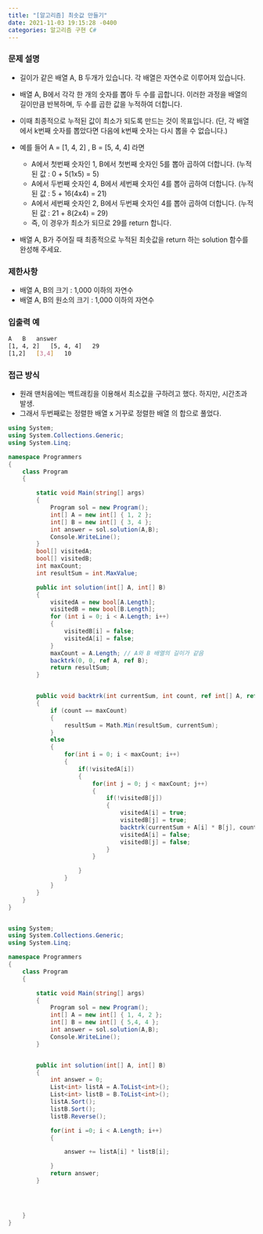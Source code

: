 ```yaml
---
title: "[알고리즘] 최솟값 만들기"
date: 2021-11-03 19:15:28 -0400
categories: 알고리즘 구현 C#
---
```


### 문제 설명

- 길이가 같은 배열 A, B 두개가 있습니다. 각 배열은 자연수로 이루어져 있습니다.
- 배열 A, B에서 각각 한 개의 숫자를 뽑아 두 수를 곱합니다. 이러한 과정을 배열의 길이만큼 반복하며, 두 수를 곱한 값을 누적하여 더합니다.
- 이때 최종적으로 누적된 값이 최소가 되도록 만드는 것이 목표입니다. (단, 각 배열에서 k번째 숫자를 뽑았다면 다음에 k번째 숫자는 다시 뽑을 수 없습니다.)

- 예를 들어 A = [1, 4, 2] , B = [5, 4, 4] 라면

    - A에서 첫번째 숫자인 1, B에서 첫번째 숫자인 5를 뽑아 곱하여 더합니다. (누적된 값 : 0 + 5(1x5) = 5)
    - A에서 두번째 숫자인 4, B에서 세번째 숫자인 4를 뽑아 곱하여 더합니다. (누적된 값 : 5 + 16(4x4) = 21)
    - A에서 세번째 숫자인 2, B에서 두번째 숫자인 4를 뽑아 곱하여 더합니다. (누적된 값 : 21 + 8(2x4) = 29)
    - 즉, 이 경우가 최소가 되므로 29를 return 합니다.

- 배열 A, B가 주어질 때 최종적으로 누적된 최솟값을 return 하는 solution 함수를 완성해 주세요.

### 제한사항

- 배열 A, B의 크기 : 1,000 이하의 자연수
- 배열 A, B의 원소의 크기 : 1,000 이하의 자연수

### 입출력 예

```sh
A	B	answer
[1, 4, 2]	[5, 4, 4]	29
[1,2]	[3,4]	10
```

### 접근 방식

- 원래 맨처음에는 백트래킹을 이용해서 최소값을 구하려고 했다. 하지만, 시간초과 발생.
- 그래서 두번째로는 정렬한 배열 x 거꾸로 정렬한 배열 의 합으로 풀었다.

```csharp
using System;
using System.Collections.Generic;
using System.Linq;

namespace Programmers
{
    class Program
    {

        static void Main(string[] args)
        {
            Program sol = new Program();
            int[] A = new int[] { 1, 2 };
            int[] B = new int[] { 3, 4 };
            int answer = sol.solution(A,B);
            Console.WriteLine();
        }
        bool[] visitedA;
        bool[] visitedB;
        int maxCount;
        int resultSum = int.MaxValue;

        public int solution(int[] A, int[] B)
        {
            visitedA = new bool[A.Length];
            visitedB = new bool[B.Length];
            for (int i = 0; i < A.Length; i++)
            {
                visitedB[i] = false;
                visitedA[i] = false;
            }
            maxCount = A.Length; // A와 B 배열의 길이가 같음
            backtrk(0, 0, ref A, ref B);
            return resultSum;
        }


        public void backtrk(int currentSum, int count, ref int[] A, ref int[] B)
        {
            if (count == maxCount)
            {
                resultSum = Math.Min(resultSum, currentSum);
            }
            else
            {
                for(int i = 0; i < maxCount; i++)
                {
                    if(!visitedA[i])
                    {
                        for(int j = 0; j < maxCount; j++)
                        {
                            if(!visitedB[j])
                            {
                                visitedA[i] = true;
                                visitedB[j] = true;
                                backtrk(currentSum + A[i] * B[j], count + 1, ref A, ref B);
                                visitedA[i] = false;
                                visitedB[j] = false;
                            }
                        }

                    }
                }
            }
        }
    }
}

```



```csharp

using System;
using System.Collections.Generic;
using System.Linq;

namespace Programmers
{
    class Program
    {

        static void Main(string[] args)
        {
            Program sol = new Program();
            int[] A = new int[] { 1, 4, 2 };
            int[] B = new int[] { 5,4, 4 };
            int answer = sol.solution(A,B);
            Console.WriteLine();
        }


        public int solution(int[] A, int[] B)
        {
            int answer = 0;
            List<int> listA = A.ToList<int>();
            List<int> listB = B.ToList<int>();
            listA.Sort();
            listB.Sort();
            listB.Reverse();

            for(int i =0; i < A.Length; i++)
            {

                answer += listA[i] * listB[i];

            }
            return answer;
        }




    }
}
```